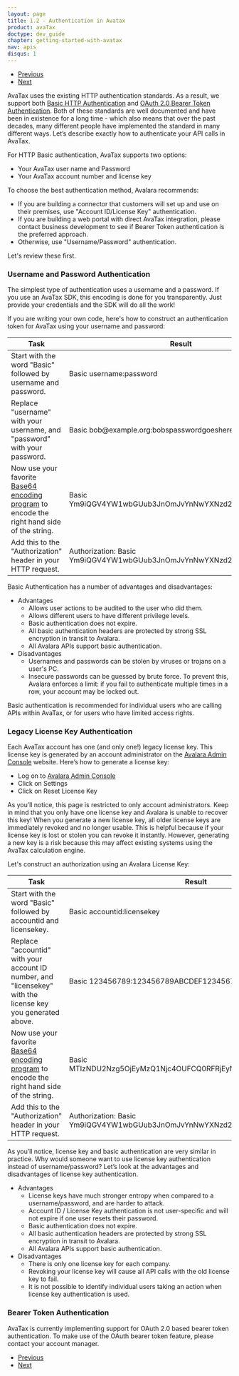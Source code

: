 ```yaml
---
layout: page
title: 1.2 - Authentication in Avatax
product: avaTax
doctype: dev_guide
chapter: getting-started-with-avatax
nav: apis
disqus: 1
---
```

<ul class="pager">
  <li class="previous"><a href="/avatax/dev-guide/getting-started-with-avatax/connecting-to-avatax/"><i class="glyphicon glyphicon-chevron-left"></i>Previous</a></li>
  <li class="next"><a href="/avatax/dev-guide/getting-started-with-avatax/troubleshooting/">Next<i class="glyphicon glyphicon-chevron-right"></i></a></li>
</ul>

AvaTax uses the existing HTTP authentication standards. As a result, we support both <a class="dev-guide-link" href="https://en.wikipedia.org/wiki/Basic_access_authentication">Basic HTTP Authentication</a> and <a class="dev-guide-link" href="http://self-issued.info/docs/draft-ietf-oauth-v2-bearer.html">OAuth 2.0 Bearer Token Authentication</a>. Both of these standards are well documented and have been in existence for a long time - which also means that over the past decades, many different people have implemented the standard in many different ways.  Let’s describe exactly how to authenticate your API calls in AvaTax.

For HTTP Basic authentication, AvaTax supports two options:
<ul class="dev-guide-list">
    <li>Your AvaTax user name and Password</li>
    <li>Your AvaTax account number and license key</li>  
</ul>

To choose the best authentication method, Avalara recommends:
<ul class="dev-guide-list">
    <li>If you are building a connector that customers will set up and use on their premises, use "Account ID/License Key" authentication.</li>
    <li>If you are building a web portal with direct AvaTax integration, please contact business development to see if Bearer Token authentication is the preferred approach.</li>
    <li>Otherwise, use "Username/Password" authentication.</li>
</ul>
Let's review these first.

<h3>Username and Password Authentication</h3>
The simplest type of authentication uses a username and a password.  If you use an AvaTax SDK, this encoding is done for you transparently.  Just provide your credentials and the SDK will do all the work!

If you are writing your own code, here's how to construct an authentication token for AvaTax using your username and password:
<div class="mobile-table">
    <table class="styled-table">
        <thead>
            <tr>
                <th>Task</th>
                <th>Result</th>
            </tr>
        </thead>
        <tbody>
            <tr>
                <td>Start with the word "Basic" followed by username and password.</td>
                <td>Basic username:password</td>
            </tr>
            <tr>
                <td>Replace "username" with your username, and "password" with your password.</td>
                <td>Basic bob@example.org:bobspasswordgoeshere</td>
            </tr>
            <tr>
                <td>Now use your favorite <a class="dev-guide-link" href="https://www.google.com/webhp#q=base64+encoding">Base64 encoding program</a> to encode the right hand side of the string.</td>
                <td>Basic Ym9iQGV4YW1wbGUub3JnOmJvYnNwYXNzd29yZGdvZXNoZXJl</td>
            </tr>
            <tr>
                <td>Add this to the "Authorization" header in your HTTP request.</td>
                <td>Authorization: Basic Ym9iQGV4YW1wbGUub3JnOmJvYnNwYXNzd29yZGdvZXNoZXJl</td>
            </tr>
        </tbody>
    </table>
</div>

Basic Authentication has a number of advantages and disadvantages:
<ul class="dev-guide-list">
    <li>Advantages
        <ul class="dev-guide-list">
            <li>Allows user actions to be audited to the user who did them.</li>
            <li>Allows different users to have different privilege levels.</li>
            <li>Basic authentication does not expire.</li>
            <li>All basic authentication headers are protected by strong SSL encryption in transit to Avalara.</li>
            <li>All Avalara APIs support basic authentication.</li>
        </ul>
    </li>
    <li>Disadvantages
        <ul class="dev-guide-list">
            <li>Usernames and passwords can be stolen by viruses or trojans on a user's PC.</li>
            <li>Insecure passwords can be guessed by brute force. To prevent this, Avalara enforces a limit: if you fail to authenticate multiple times in a row, your account may be locked out.</li>
        </ul>
    </li>
</ul>

Basic authentication is recommended for individual users who are calling APIs within AvaTax, or for users who have limited access rights.

<h3>Legacy License Key Authentication</h3>
Each AvaTax account has one (and only one!) legacy license key. This license key is generated by an account administrator on the <a class="dev-guide-link" href="https://admin-avatax.avalara.net/login.aspx?ReturnUrl=%2f">Avalara Admin Console</a> website. Here’s how to generate a license key:
<ul class="dev-guide-list">
    <li>Log on to <a class="dev-guide-link" href="https://admin-avatax.avalara.net/login.aspx?ReturnUrl=%2f">Avalara Admin Console</a></li>
    <li>Click on <span class="dev-guide-bold">Settings</span></li>
    <li>Click on <span class="dev-guide-bold">Reset License Key</span></li>
</ul>

As you’ll notice, this page is restricted to only account administrators. Keep in mind that you only have one license key and Avalara is unable to recover this key! When you generate a new license key, all older license keys are immediately revoked and no longer usable. This is helpful because if your license key is lost or stolen you can revoke it instantly. However, generating a new key is a risk because this may affect existing systems using the AvaTax calculation engine.

Let's construct an authorization using an Avalara License Key:
<div class="mobile-table">
    <table class="styled-table">
        <thead>
            <tr>
                <th>Task</th>
                <th>Result</th>
            </tr>
        </thead>
        <tbody>
            <tr>
                <td>Start with the word "Basic" followed by accountid and licensekey.</td>
                <td>Basic accountid:licensekey</td>
            </tr>
            <tr>
                <td>Replace "accountid" with your account ID number, and "licensekey" with the license key you generated above.</td>
                <td>Basic 123456789:123456789ABCDEF123456789ABCDEF</td>
            </tr>
            <tr>
                <td>Now use your favorite <a class="dev-guide-link" href="https://www.google.com/webhp#q=base64+encoding">Base64 encoding program</a> to encode the right hand side of the string.</td>
                <td>Basic MTIzNDU2Nzg5OjEyMzQ1Njc4OUFCQ0RFRjEyMzQ1Njc4OUFCQ0RFRg==</td>
            </tr>
            <tr>
                <td>Add this to the "Authorization" header in your HTTP request.</td>
                <td>Authorization: Basic Ym9iQGV4YW1wbGUub3JnOmJvYnNwYXNzd29yZGdvZXNoZXJl</td>
            </tr>
        </tbody>
    </table>
</div>

As you’ll notice, license key and basic authentication are very similar in practice. Why would someone want to use license key authentication instead of username/password? Let’s look at the advantages and disadvantages of license key authentication.
<ul class="dev-guide-list">
    <li>Advantages
        <ul class="dev-guide-list">
            <li>License keys have much stronger entropy when compared to a username/password, and are harder to attack.</li>
            <li>Account ID / License Key authentication is not user-specific and will not expire if one user resets their password.</li>
            <li>Basic authentication does not expire.</li>
            <li>All basic authentication headers are protected by strong SSL encryption in transit to Avalara.</li>
            <li>All Avalara APIs support basic authentication.</li>
        </ul>
    </li>
    <li>Disadvantages
        <ul class="dev-guide-list">
            <li>There is only one license key for each company.</li>
            <li>Revoking your license key will cause all API calls with the old license key to fail.</li>
            <li>It is not possible to identify individual users taking an action when license key authentication is used.</li>
        </ul>
    </li>
</ul>

<h3>Bearer Token Authentication</h3>
AvaTax is currently implementing support for OAuth 2.0 based bearer token authentication.  To make use of the OAuth bearer token feature, please contact your account manager.

<ul class="pager">
  <li class="previous"><a href="/avatax/dev-guide/getting-started-with-avatax/connecting-to-avatax/"><i class="glyphicon glyphicon-chevron-left"></i>Previous</a></li>
  <li class="next"><a href="/avatax/dev-guide/getting-started-with-avatax/troubleshooting/">Next<i class="glyphicon glyphicon-chevron-right"></i></a></li>
</ul>
